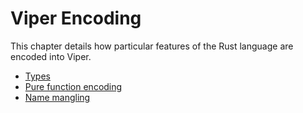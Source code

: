 # Viper Encoding

This chapter details how particular features of the Rust language are encoded into Viper.

 - [Types](types.md)
 - [Pure function encoding](pure.md)
 - [Name mangling](mangling.md)
